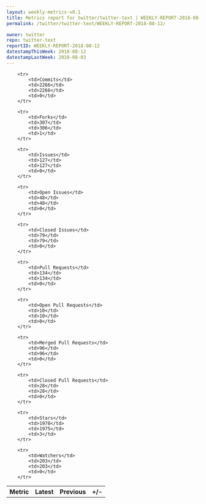 ```yaml
---
layout: weekly-metrics-v0.1
title: Metrics report for twitter/twitter-text | WEEKLY-REPORT-2018-08-12
permalink: /twitter/twitter-text/WEEKLY-REPORT-2018-08-12/

owner: twitter
repo: twitter-text
reportID: WEEKLY-REPORT-2018-08-12
datestampThisWeek: 2018-08-12
datestampLastWeek: 2018-08-03
---
```




<table style="width: 100%;">
    <tr>
        <th>Metric</th>
        <th>Latest</th>
        <th>Previous</th>
        <th>+/-</th>
    </tr>

        <tr>
            <td>Commits</td>
            <td>2266</td>
            <td>2266</td>
            <td>0</td>
        </tr>
        
        <tr>
            <td>Forks</td>
            <td>307</td>
            <td>306</td>
            <td>1</td>
        </tr>
        
        <tr>
            <td>Issues</td>
            <td>127</td>
            <td>127</td>
            <td>0</td>
        </tr>
        
        <tr>
            <td>Open Issues</td>
            <td>48</td>
            <td>48</td>
            <td>0</td>
        </tr>
        
        <tr>
            <td>Closed Issues</td>
            <td>79</td>
            <td>79</td>
            <td>0</td>
        </tr>
        
        <tr>
            <td>Pull Requests</td>
            <td>134</td>
            <td>134</td>
            <td>0</td>
        </tr>
        
        <tr>
            <td>Open Pull Requests</td>
            <td>10</td>
            <td>10</td>
            <td>0</td>
        </tr>
        
        <tr>
            <td>Merged Pull Requests</td>
            <td>96</td>
            <td>96</td>
            <td>0</td>
        </tr>
        
        <tr>
            <td>Closed Pull Requests</td>
            <td>28</td>
            <td>28</td>
            <td>0</td>
        </tr>
        
        <tr>
            <td>Stars</td>
            <td>1978</td>
            <td>1975</td>
            <td>3</td>
        </tr>
        
        <tr>
            <td>Watchers</td>
            <td>203</td>
            <td>203</td>
            <td>0</td>
        </tr>
        
</table>
